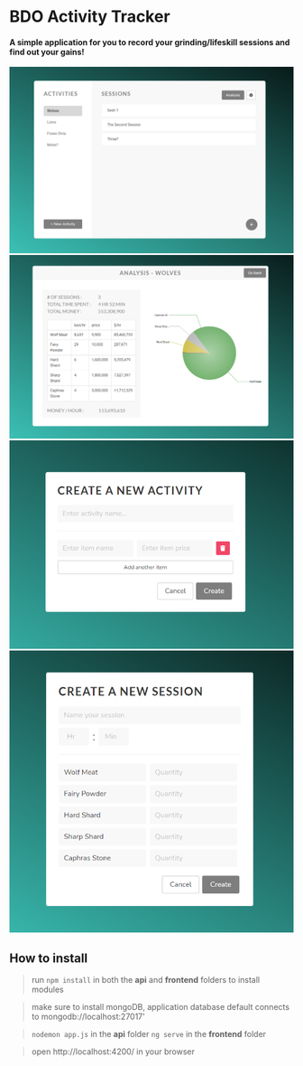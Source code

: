 # BDO Activity Tracker

#### A simple application for you to record your grinding/lifeskill sessions and find out your gains!


![Alt text](screenshots/main-view.PNG "main-view")
![Alt text](screenshots/analysis.PNG "analysis")
![Alt text](screenshots/new-activity.PNG "new-activity")
![Alt text](screenshots/new-session.PNG "new-session")


## How to install

> run `npm install` in both the **api** and **frontend** folders to install modules

> make sure to install mongoDB, application database default connects to mongodb://localhost:27017'

> `nodemon app.js` in the **api** folder
> `ng serve` in the **frontend** folder

> open http://localhost:4200/ in your browser